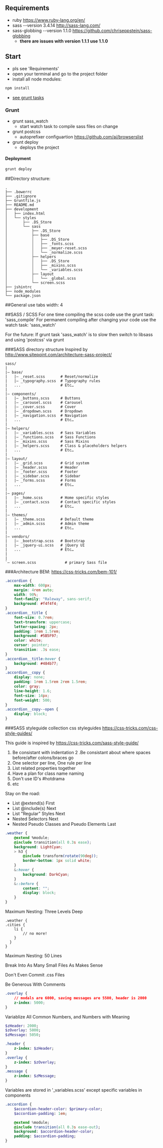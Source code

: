 ## Requirements
* ruby https://www.ruby-lang.org/en/
* sass --version 3.4.14 http://sass-lang.com/
* sass-globbing --version 1.1.0 https://github.com/chriseppstein/sass-globbing 
  * **there are issues with version 1.1.1 use 1.1.0**

## Start
* pls see 'Requirements'
* open your terminal and go to the project folder
* install all node modules:

```bash
npm install
```
* [see grunt tasks](#grunt)


### Grunt
* grunt sass_watch
  * start watch task to compile sass files on change
* grunt postcss
  * autoprefixer configuartion https://github.com/ai/browserslist
* grunt deploy
  * deploys the project

#### Deployment

```bash
grunt deploy
```


##Directory structure:

```
.
├── .bowerrc
├── .gitignore
├── Gruntfile.js
├── README.md
├── development
│   ├── index.html
│   └── styles
│       ├── .DS_Store
│       └── sass
│           ├── .DS_Store
│           ├── base
│           │   ├── .DS_Store
│           │   ├── _fonts.scss
│           │   ├── _meyer-reset.scss
│           │   └── _normalize.scss
│           ├── helpers
│           │   ├── .DS_Store
│           │   ├── _mixins.scss
│           │   └── _variables.scss
│           ├── layout
│           │   └── _global.scss
│           └── screen.scss
├── jshintrc
├── node_modules
└── package.json
```

##General
use tabs width: 4

##SASS / SCSS
For one time compiling the scss code use the grunt task: 'sass_compile'
For permanent compiling after changing your code use the watch task: 'sass_watch'

For the future:
If grunt task 'sass_watch' is to slow then switch to libsass and using 'postcss' via grunt

###SASS directory structure
Inspired by http://www.sitepoint.com/architecture-sass-project/
```
sass/ 
| 
|– base/ 
|   |– _reset.scss       # Reset/normalize 
|   |– _typography.scss  # Typography rules 
|   ...                  # Etc… 
| 
|– components/ 
|   |– _buttons.scss     # Buttons 
|   |– _carousel.scss    # Carousel 
|   |– _cover.scss       # Cover 
|   |– _dropdown.scss    # Dropdown 
|   |– _navigation.scss  # Navigation 
|   ...                  # Etc… 
| 
|– helpers/ 
|   |– _variables.scss   # Sass Variables 
|   |– _functions.scss   # Sass Functions 
|   |– _mixins.scss      # Sass Mixins 
|   |– _helpers.scss     # Class & placeholders helpers 
|   ...                  # Etc… 
| 
|– layout/ 
|   |– _grid.scss        # Grid system 
|   |– _header.scss      # Header 
|   |– _footer.scss      # Footer 
|   |– _sidebar.scss     # Sidebar 
|   |– _forms.scss       # Forms 
|   ...                  # Etc… 
| 
|– pages/ 
|   |– _home.scss        # Home specific styles 
|   |– _contact.scss     # Contact specific styles 
|   ...                  # Etc… 
| 
|– themes/ 
|   |– _theme.scss       # Default theme 
|   |– _admin.scss       # Admin theme 
|   ...                  # Etc… 
| 
|– vendors/ 
|   |– _bootstrap.scss   # Bootstrap 
|   |– _jquery-ui.scss   # jQuery UI 
|   ...                  # Etc… 
| 
| 
`– screen.scss             # primary Sass file 
```

###Architecture
BEM: https://css-tricks.com/bem-101/

```CSS
.accordion {
	max-width: 600px;
	margin: 4rem auto;
	width: 90%;
	font-family: "Raleway", sans-serif;
	background: #f4f4f4;
}
.accordion__title {
	font-size: 0.7rem;
	text-transform: uppercase;
	letter-spacing: 2px;
	padding: 1rem 1.5rem;
	background: #5B5F97;
	color: white;
	cursor: pointer;
	transition: .3s ease;
}
.accordion__title:hover {
	background: #484b77;
}
.accordion__copy {
	display: none;
	padding: 1rem 1.5rem 2rem 1.5rem;
	color: gray;
	line-height: 1.6;
	font-size: 14px;
	font-weight: 500;
}
.accordion__copy--open {
	display: block;
}
```


###SASS styleguide
collection css styleguides https://css-tricks.com/css-style-guides/

This guide is inspired by https://css-tricks.com/sass-style-guide/

1. Be consistant with indentation
2 .Be consistant about where spaces before/after colons/braces go
3. One selector per line, One rule per line
4. List related properties together
5. Have a plan for class name naming
6. Don't use ID's #hotdrama
7. etc

Stay on the road:
- List @extend(s) First
- List @include(s) Next
- List "Regular" Styles Next
- Nested Selectors Next
- Nested Pseudo Classes and Pseudo Elements Last 

```css
.weather {
	@extend %module; 
	@include transition(all 0.3s ease);
	background: LightCyan;
	> h3 {
		@include transform(rotate(90deg));
		border-bottom: 1px solid white;
	}
	&:hover {
		background: DarkCyan;
	}
	&::before {
		content: "";
		display: block;
	}
}
```

Maximum Nesting: Three Levels Deep

```
.weather {
.cities {
	li {
		// no more!
	}
  }
}
```
Maximum Nesting: 50 Lines

Break Into As Many Small Files As Makes Sense

Don't Even Commit .css Files

Be Generous With Comments

```css
.overlay {
	// modals are 6000, saving messages are 5500, header is 2000
	z-index: 5000; 
}
```

Variablize All Common Numbers, and Numbers with Meaning

```sass
$zHeader: 2000;
$zOverlay: 5000;
$zMessage: 5050;

.header {
	z-index: $zHeader;
}
.overlay {
	z-index: $zOverlay;
}
.message {
	z-index: $zMessage;
}
```

Variables are stored in '_variables.scss' except specific variables in components

```sass
.accordion {
	$accordion-header-color: $primary-color;
	$accordion-padding: 1em;

	@extend %module;
	@include transition(all 0.3s ease-out);
	background: $accordion-header-color;
	padding: $accordion-padding;
}
```